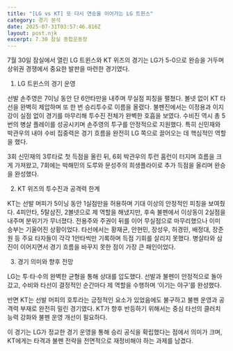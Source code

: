 ```yaml
---
title: "[LG vs KT] 또 다시 연승을 이어가는 LG 트윈스"
category: 경기 분석
date: 2025-07-31T03:57:46.816Z
layout: post.njk
excerpt: 7.30 잠실 종합운동장
---
```

7월 30일 잠실에서 열린 LG 트윈스와 KT 위즈의 경기는 LG가 5-0으로 완승을 거두며 상위권 경쟁에서 중요한 발판을 마련한 경기였다.


1.	LG 트윈스의 경기 운영


선발 손주영은 7이닝 동안 단 6안타만을 내주며 무실점 피칭을 펼쳤다. 볼넷 없이 KT 타선을 완벽히 제압하며 또 한 번 승리투수로 이름을 올렸다. 불펜진에서는 이정용과 이지강이 실점 없이 경기를 마무리해 투수진 전체가 완벽한 호흡을 보였다. 수비진 역시 총 5번의 병살 플레이를 성공시키며 손주영의 투구를 안정적으로 지원했다. 특히 신민재와 박관우의 내야 수비 집중력은 경기 흐름을 완전히 LG 쪽으로 끌어오는 데 핵심적인 역할을 했다. 

 3회 신민재의 3루타로 첫 득점을 올린 뒤, 6회 박관우의 투런 홈런이 터지며 흐름을 크게 가져왔고, 7회에는 박해민의 도루와 문성주의 희생플라이로 추가 득점을 올리며 완승을 완성했다.


2.	KT 위즈의 투수진과 공격력 한계


KT는 선발 머피가 5이닝 동안 1실점만을 허용하며 기대 이상의 안정적인 피칭을 보여줬다. 4피안타, 5탈삼진, 2볼넷으로 제 역할을 해냈지만, 후속 불펜에서 이상동이 2실점을 내주며 분위기가 무너졌다. 전용주와 주권이 뒤를 이어 무실점으로 마무리했으나 이미 승부는 기울어진 상황이었다. 타선에서는 황재균, 안현민, 장성우, 허경민, 배정대, 장준원 등 주요 타자들이 각각 1안타씩만 기록하며 득점 기회를 살리지 못했다. 병살타와 삼진이 이어지면서 경기 흐름을 바꾸지 못한 점이 가장 큰 패인이었다.


3.	경기 의미와 향후 전망


LG는 투·타·수의 완벽한 균형을 통해 상대를 압도했다. 선발과 불펜이 안정적으로 돌아갔고, 수비와 타선이 결정적인 순간마다 제 역할을 수행하며 ‘이기는 야구’를 완성했다. 

반면 KT는 선발 머피의 호투라는 긍정적인 요소가 있었음에도 불구하고 불펜 운영과 공격력 부재로 완전히 밀린 경기였다. KT가 향후 반등하기 위해서는 중심 타선의 클러치 능력 강화와 불펜 운영 개선이 필요하다.

이 경기는 LG가 정교한 경기 운영을 통해 승리 공식을 확립했다는 점에서 의미가 크며, KT에게는 타격과 불펜 전략을 전면적으로 재정비해야 하는 과제를 남겼다.